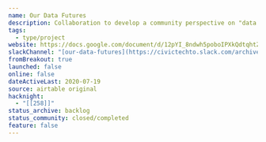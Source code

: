 ```yaml
---
name: Our Data Futures
description: Collaboration to develop a community perspective on "data trusts" and create education materials around the topic of "data trusts".
tags:
  - type/project
website: https://docs.google.com/document/d/12pYI_8ndwh5poboIPXkQdtqhtZmSURJZnToeb8iMgm8/edit?tab=t.0#heading=h.jmnh6inxfcex
slackChannel: "[our-data-futures](https://civictechto.slack.com/archives/CJ9FBREM8)"
fromBreakout: true
launched: false
online: false
dateActiveLast: 2020-07-19
source: airtable original
hacknight:
  - "[[258]]"
status_archive: backlog
status_community: closed/completed
feature: false
---
```

